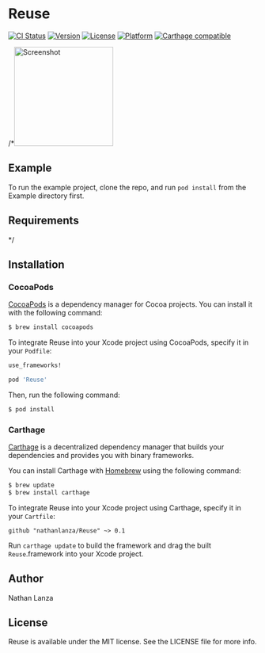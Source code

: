 # Reuse

[![CI Status](http://img.shields.io/travis/nathanlanza/Reuse.svg?style=flat)](https://travis-ci.org/nathanlanza/Reuse)
[![Version](https://img.shields.io/cocoapods/v/Reuse.svg?style=flat)](https://cocoapods.org/pods/Reuse)
[![License](https://img.shields.io/cocoapods/l/Reuse.svg?style=flat)](https://cocoapods.org/pods/Reuse)
[![Platform](https://img.shields.io/cocoapods/p/Reuse.svg?style=flat)](https://cocoapods.org/pods/Reuse)
[![Carthage compatible](https://img.shields.io/badge/Carthage-compatible-4BC51D.svg?style=flat)](https://github.com/Carthage/Carthage)

/*<a href="https://placehold.it/400?text=Screen+shot"><img width=200 height=200 src="https://placehold.it/400?text=Screen+shot" alt="Screenshot" /></a>


## Example

To run the example project, clone the repo, and run `pod install` from the Example directory first.


## Requirements

*/
## Installation

### CocoaPods

[CocoaPods](http://cocoapods.org) is a dependency manager for Cocoa projects. You can install it with the following command:

```bash
$ brew install cocoapods
```

To integrate Reuse into your Xcode project using CocoaPods, specify it in your `Podfile`:

```ruby
use_frameworks!

pod 'Reuse'
```

Then, run the following command:

```bash
$ pod install
```


### Carthage

[Carthage](https://github.com/Carthage/Carthage) is a decentralized dependency manager that builds your dependencies and provides you with binary frameworks.

You can install Carthage with [Homebrew](http://brew.sh/) using the following command:

```bash
$ brew update
$ brew install carthage
```

To integrate Reuse into your Xcode project using Carthage, specify it in your `Cartfile`:

```ogdl
github "nathanlanza/Reuse" ~> 0.1
```

Run `carthage update` to build the framework and drag the built `Reuse`.framework into your Xcode project.


## Author

Nathan Lanza


## License

Reuse is available under the MIT license. See the LICENSE file for more info.
